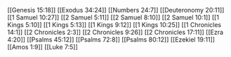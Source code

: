 [[Genesis 15:18]]
[[Exodus 34:24]]
[[Numbers 24:7]]
[[Deuteronomy 20:11]]
[[1 Samuel 10:27]]
[[2 Samuel 5:11]]
[[2 Samuel 8:10]]
[[2 Samuel 10:1]]
[[1 Kings 5:10]]
[[1 Kings 5:13]]
[[1 Kings 9:12]]
[[1 Kings 10:25]]
[[1 Chronicles 14:1]]
[[2 Chronicles 2:3]]
[[2 Chronicles 9:26]]
[[2 Chronicles 17:11]]
[[Ezra 4:20]]
[[Psalms 45:12]]
[[Psalms 72:8]]
[[Psalms 80:12]]
[[Ezekiel 19:11]]
[[Amos 1:9]]
[[Luke 7:5]]
